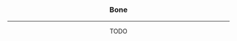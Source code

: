 <!-- <p align="center">
  <a href="" rel="noopener">
 <img width=200px height=200px src="assets/logo.png" alt="Project logo"></a>
</p> -->

<h3 align="center">Bone</h3>

---

<p align="center"> 
    TODO
    <br> 
</p>
